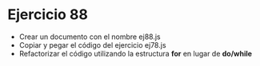 # Ejercicio 88

* Crear un documento con el nombre ej88.js
* Copiar y pegar el código del ejercicio ej78.js
* Refactorizar el código utilizando la estructura **for** en lugar de **do/while**